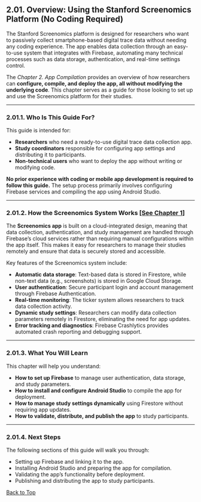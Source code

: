 ## 2.01. Overview: Using the Stanford Screenomics Platform (No Coding Required)

The Stanford Screenomics platform is designed for researchers who want to passively collect smartphone-based digital trace data without needing any coding experience. The app enables data collection through an easy-to-use system that integrates with Firebase, automating many technical processes such as data storage, authentication, and real-time settings control.

The _Chapter 2. App Compilation_ provides an overview of how researchers can **configure, compile, and deploy the app, all without modifying the underlying code**. This chapter serves as a guide for those looking to set up and use the Screenomics platform for their studies.

---

### 2.01.1. Who Is This Guide For?
This guide is intended for:
- **Researchers** who need a ready-to-use digital trace data collection app.
- **Study coordinators** responsible for configuring app settings and distributing it to participants.
- **Non-technical users** who want to deploy the app without writing or modifying code.

**No prior experience with coding or mobile app development is required to follow this guide.** The setup process primarily involves configuring Firebase services and compiling the app using Android Studio.

---

### 2.01.2. How the Screenomics System Works [[See Chapter 1](../Ch1_Firebase/01_Overview)]
The **Screenomics app** is built on a cloud-integrated design, meaning that data collection, authentication, and study management are handled through Firebase’s cloud services rather than requiring manual configurations within the app itself. This makes it easy for researchers to manage their studies remotely and ensure that data is securely stored and accessible.

Key features of the Screenomics system include:
- **Automatic data storage**: Text-based data is stored in Firestore, while non-text data (e.g., screenshots) is stored in Google Cloud Storage.
- **User authentication**: Secure participant login and account management through Firebase Authentication.
- **Real-time monitoring**: The ticker system allows researchers to track data collection activity.
- **Dynamic study settings**: Researchers can modify data collection parameters remotely in Firestore, eliminating the need for app updates.
- **Error tracking and diagnostics**: Firebase Crashlytics provides automated crash reporting and debugging support.

---

### 2.01.3. What You Will Learn
This chapter will help you understand:
- **How to set up Firebase** to manage user authentication, data storage, and study parameters.
- **How to install and configure Android Studio** to compile the app for deployment.
- **How to manage study settings dynamically** using Firestore without requiring app updates.
- **How to validate, distribute, and publish the app** to study participants.

---

### 2.01.4. Next Steps
The following sections of this guide will walk you through:
- Setting up Firebase and linking it to the app.
- Installing Android Studio and preparing the app for compilation.
- Validating the app’s functionality before deployment.
- Publishing and distributing the app to study participants.



[Back to Top](#top)
